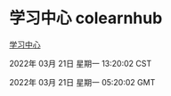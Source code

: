 # 学习中心 colearnhub
[学习中心](http://59.174.26.31:56308/colearnhub/)

2022年 03月 21日 星期一 13:20:02 CST

2022年 03月 21日 星期一 05:20:02 GMT
